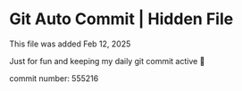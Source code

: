 # Git Auto Commit | Hidden File

This file was added Feb 12, 2025

Just for fun and keeping my daily git commit active 🤪

commit number: 555216
